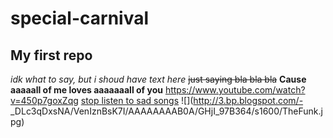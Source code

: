 # special-carnival
## My first repo 
_idk what to say, but i shoud have text here_
~~just saying bla bla bla~~ 
**Cause aaaaall of me loves aaaaaaall of you** 
<https://www.youtube.com/watch?v=450p7goxZqg> 
[stop listen to sad songs](https://www.youtube.com/watch?v=ZbZSe6N_BXs "be happy") 
![](http://3.bp.blogspot.com/-
_DLc3qDxsNA/VenIznBsK7I/AAAAAAAAB0A/GHjI_97B364/s1600/TheFunk.jpg)
